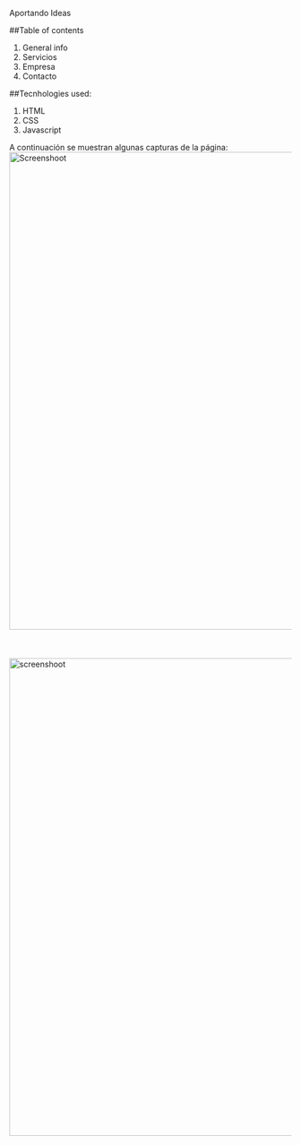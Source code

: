 Aportando Ideas

##Table of contents 
  1. General info
  2. Servicios
  3. Empresa
  4. Contacto

##Tecnhologies used:
  1. HTML
  2. CSS
  3. Javascript

A continuación se muestran algunas capturas de la página: 
<img width= "853" alt ="Screenshoot" src="https://github.com/user-attachments/assets/2332be11-a8d0-45bd-a50a-7d706c3c6b48">
<br><br>
<br><br>
<img width="853" alt="screenshoot" src="https://github.com/user-attachments/assets/591e23f4-1ba0-47b5-ac5b-4a78ea2c2745">

